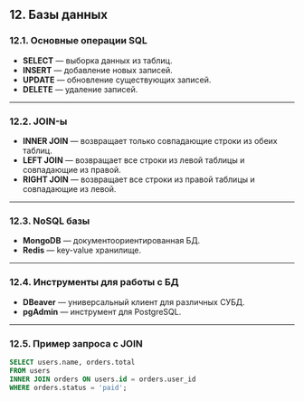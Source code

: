 ## 12. Базы данных

### 12.1. Основные операции SQL

- **SELECT** — выборка данных из таблиц.  
- **INSERT** — добавление новых записей.  
- **UPDATE** — обновление существующих записей.  
- **DELETE** — удаление записей.

---

### 12.2. JOIN-ы

- **INNER JOIN** — возвращает только совпадающие строки из обеих таблиц.  
- **LEFT JOIN** — возвращает все строки из левой таблицы и совпадающие из правой.  
- **RIGHT JOIN** — возвращает все строки из правой таблицы и совпадающие из левой.

---

### 12.3. NoSQL базы

- **MongoDB** — документоориентированная БД.  
- **Redis** — key-value хранилище.

---

### 12.4. Инструменты для работы с БД

- **DBeaver** — универсальный клиент для различных СУБД.  
- **pgAdmin** — инструмент для PostgreSQL.

---

### 12.5. Пример запроса с JOIN

```sql
SELECT users.name, orders.total  
FROM users  
INNER JOIN orders ON users.id = orders.user_id  
WHERE orders.status = 'paid';
